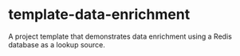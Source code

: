 # template-data-enrichment
A project template that demonstrates data enrichment using a Redis database as a lookup source.
